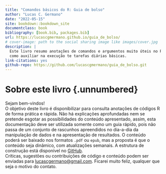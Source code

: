 ```yaml
---
title: "Comandos básicos do R: Guia de bolso"
author: "Lucas C. Germano"
date: "2022-05-15"
site: bookdown::bookdown_site
documentclass: book
bibliography: [book.bib, packages.bib]
url: https://lucascgmermano.github.io/guia_de_bolso/
# cover-image: path to the social sharing image like images/cover.jpg
description: |
  Este livro resumo anotações de comandos e argumentos muito úteis no R, com o objetivo de
  como auxiliar na execução te tarefas diárias básicas.
link-citations: yes
github-repo: https://github.com/lucascgmermano/guia_de_bolso.git
---
```


# Sobre este livro {.unnumbered}

Sejam bem-vindos!\
O objetivo deste livro é disponibilizar para consulta anotações de códigos R de forma prática e rápida. Não há explicações aprofundadas nem se pretende esgotar as possibilidades do conteúdo apresentado, assim, esta documentação deve ser utilizada somente como um guia rápido, pois não passa de um conjunto de rascunhos apreendidos no dia-a-dia da manipulação de dados e na apresentação de resultados. O conteúdo poderá ser baixado nos formatos `.pdf` ou `epub`, mas a proposta é que o conteúdo seja dinâmico, com atualizações semanais. A estrutura de construção está disponível no [GitHub](https://github.com/lucascgmermano/guia_de_bolso.git).\
Críticas, sugestões ou contribuições de código e conteúdo podem ser enviadas para [lucascgermano\@gmail.com](lucascgermano@gmail.com). Ficarei muito feliz, qualquer que seja o motivo do contato.
